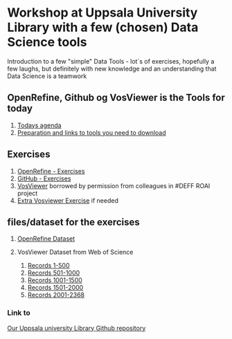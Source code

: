 # Workshop at Uppsala University Library with a few (chosen) Data Science tools

Introduction to a few "simple" Data Tools - lot´s of exercises, hopefully a few laughs, but definitely with new knowledge and an understanding that Data Science is a teamwork

## OpenRefine, Github og VosViewer is the Tools for today


1. [Todays agenda](program.md)
1. [Preparation and links to tools you need to download](preparation.md)

## Exercises
1. [OpenRefine - Exercises](Exercises/openrefine_exercise1.html)
1. [GitHub - Exercises](Exercises/github-exercise2.html)
1. [VosViewer](Exercises/VOSviewer_hands-on_opgave.pdf) borrowed by permission from colleagues in #DEFF ROAI project
1. [Extra Vosviewer Exercise](Exercises/vosviewer-exercise3.html) if needed

## files/dataset for the exercises

1. [OpenRefine Dataset](Dataset/openrefine-authors-people.csv)

1. VosViewer Dataset from Web of Science
   1. [Records 1-500](Dataset/Bibliometric1-500.txt)
   1. [Records 501-1000](Dataset/Bibliometric501-1000.txt)
   1. [Records 1001-1500](Dataset/Bibliometric1001-1500.txt)
   1. [Records 1501-2000](Dataset/Bibliometric1501-2000.txt)
   1. [Records 2001-2368](Dataset/Bibliometric2001-2368.txt)

### Link to
[Our Uppsala university Library Github repository](https://github.com/JeannetteE/UppsalaWorkshop)

